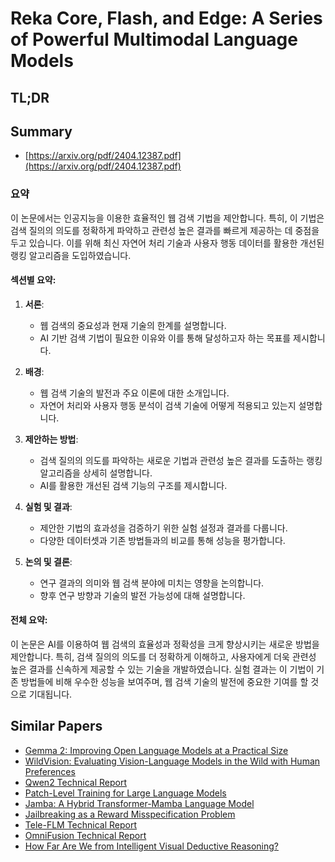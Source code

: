 # Reka Core, Flash, and Edge: A Series of Powerful Multimodal Language Models
## TL;DR
## Summary
- [https://arxiv.org/pdf/2404.12387.pdf](https://arxiv.org/pdf/2404.12387.pdf)

### 요약

이 논문에서는 인공지능을 이용한 효율적인 웹 검색 기법을 제안합니다. 특히, 이 기법은 검색 질의의 의도를 정확하게 파악하고 관련성 높은 결과를 빠르게 제공하는 데 중점을 두고 있습니다. 이를 위해 최신 자연어 처리 기술과 사용자 행동 데이터를 활용한 개선된 랭킹 알고리즘을 도입하였습니다.

#### 섹션별 요약:

1. **서론**:
   - 웹 검색의 중요성과 현재 기술의 한계를 설명합니다.
   - AI 기반 검색 기법이 필요한 이유와 이를 통해 달성하고자 하는 목표를 제시합니다.

2. **배경**:
   - 웹 검색 기술의 발전과 주요 이론에 대한 소개입니다.
   - 자연어 처리와 사용자 행동 분석이 검색 기술에 어떻게 적용되고 있는지 설명합니다.

3. **제안하는 방법**:
   - 검색 질의의 의도를 파악하는 새로운 기법과 관련성 높은 결과를 도출하는 랭킹 알고리즘을 상세히 설명합니다.
   - AI를 활용한 개선된 검색 기능의 구조를 제시합니다.

4. **실험 및 결과**:
   - 제안한 기법의 효과성을 검증하기 위한 실험 설정과 결과를 다룹니다.
   - 다양한 데이터셋과 기존 방법들과의 비교를 통해 성능을 평가합니다.

5. **논의 및 결론**:
   - 연구 결과의 의미와 웹 검색 분야에 미치는 영향을 논의합니다.
   - 향후 연구 방향과 기술의 발전 가능성에 대해 설명합니다.

#### 전체 요약:

이 논문은 AI를 이용하여 웹 검색의 효율성과 정확성을 크게 향상시키는 새로운 방법을 제안합니다. 특히, 검색 질의의 의도를 더 정확하게 이해하고, 사용자에게 더욱 관련성 높은 결과를 신속하게 제공할 수 있는 기술을 개발하였습니다. 실험 결과는 이 기법이 기존 방법들에 비해 우수한 성능을 보여주며, 웹 검색 기술의 발전에 중요한 기여를 할 것으로 기대됩니다.

## Similar Papers
- [Gemma 2: Improving Open Language Models at a Practical Size](2408.00118.md)
- [WildVision: Evaluating Vision-Language Models in the Wild with Human Preferences](2406.11069.md)
- [Qwen2 Technical Report](2407.10671.md)
- [Patch-Level Training for Large Language Models](2407.12665.md)
- [Jamba: A Hybrid Transformer-Mamba Language Model](2403.19887.md)
- [Jailbreaking as a Reward Misspecification Problem](2406.14393.md)
- [Tele-FLM Technical Report](2404.16645.md)
- [OmniFusion Technical Report](2404.06212.md)
- [How Far Are We from Intelligent Visual Deductive Reasoning?](2403.04732.md)
